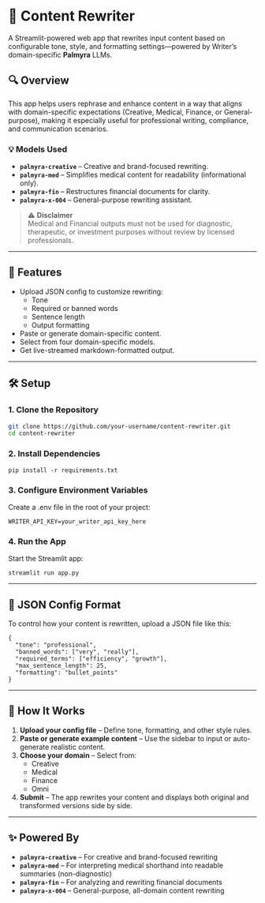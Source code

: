 # 📝 Content Rewriter

A Streamlit-powered web app that rewrites input content based on configurable tone, style, and formatting settings—powered by Writer’s domain-specific **Palmyra** LLMs.

## 🔍 Overview

This app helps users rephrase and enhance content in a way that aligns with domain-specific expectations (Creative, Medical, Finance, or General-purpose), making it especially useful for professional writing, compliance, and communication scenarios.

### 💡 Models Used

- **`palmyra-creative`** – Creative and brand-focused rewriting.
- **`palmyra-med`** – Simplifies medical content for readability (informational only).
- **`palmyra-fin`** – Restructures financial documents for clarity.
- **`palmyra-x-004`** – General-purpose rewriting assistant.

> ⚠️ **Disclaimer**  
> Medical and Financial outputs must not be used for diagnostic, therapeutic, or investment purposes without review by licensed professionals.

---

## 🚀 Features

- Upload JSON config to customize rewriting:
  - Tone
  - Required or banned words
  - Sentence length
  - Output formatting
- Paste or generate domain-specific content.
- Select from four domain-specific models.
- Get live-streamed markdown-formatted output.

---

## 🛠️ Setup

### 1. Clone the Repository

```bash
git clone https://github.com/your-username/content-rewriter.git
cd content-rewriter
```

### 2. Install Dependencies

```
pip install -r requirements.txt
```

### 3. Configure Environment Variables

Create a .env file in the root of your project:

```
WRITER_API_KEY=your_writer_api_key_here
```

### 4. Run the App

Start the Streamlit app:

```
streamlit run app.py
```

---

## 📁 JSON Config Format

To control how your content is rewritten, upload a JSON file like this:

```
{
  "tone": "professional",
  "banned_words": ["very", "really"],
  "required_terms": ["efficiency", "growth"],
  "max_sentence_length": 25,
  "formatting": "bullet_points"
}
```

---

## 🧪 How It Works

1. **Upload your config file** – Define tone, formatting, and other style rules.
2. **Paste or generate example content** – Use the sidebar to input or auto-generate realistic content.
3. **Choose your domain** – Select from:
   - Creative
   - Medical
   - Finance
   - Omni
4. **Submit** – The app rewrites your content and displays both original and transformed versions side by side.

---

## ✨ Powered By

- **`palmyra-creative`** – For creative and brand-focused rewriting
- **`palmyra-med`** – For interpreting medical shorthand into readable summaries (non-diagnostic)
- **`palmyra-fin`** – For analyzing and rewriting financial documents
- **`palmyra-x-004`** – General-purpose, all-domain content rewriting
